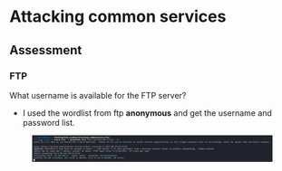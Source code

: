 # Attacking common services

## Assessment

### FTP

What username is available for the FTP server?

* I used the wordlist from ftp **anonymous** and get the username and password list.

<figure><img src="../.gitbook/assets/image (12).png" alt=""><figcaption></figcaption></figure>









